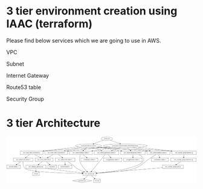 # 3 tier environment creation using IAAC (terraform)


Please find below services which we are going to use in AWS.


VPC

Subnet

Internet Gateway

Route53 table

Security Group 

# 3 tier Architecture

![alt text](https://github.com/shadrachdoc/kpmg-challenge1/blob/main/svgviewer-png-output.png)


